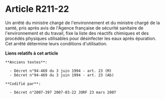 # Article R211-22

Un arrêté du ministre chargé de l'environnement et du ministre chargé de la santé, pris après avis de l'Agence française de
sécurité sanitaire de l'environnement et du travail, fixe la liste des réactifs chimiques et des procédés physiques
utilisables pour désinfecter les eaux après épuration. Cet arrêté détermine leurs conditions d'utilisation.

**Liens relatifs à cet article**

	**Anciens textes**:

	  - Décret n°94-469 du 3 juin 1994 - art. 23 (M)
	  - Décret n°94-469 du 3 juin 1994 - art. 23 (Ab)

	**Codifié par**:

	  - Décret n°2007-397 2007-03-22 JORF 23 mars 2007
